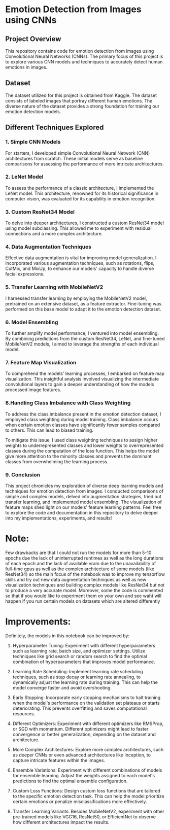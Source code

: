 # Emotion Detection from Images using CNNs

## Project Overview

This repository contains code for emotion detection from images using Convolutional Neural Networks (CNNs). The primary focus of this project is to explore various CNN models and techniques to accurately detect human emotions in images.

## Dataset

The dataset utilized for this project is obtained from Kaggle. The dataset consists of labeled images that portray different human emotions. The diverse nature of the dataset provides a strong foundation for training our emotion detection models.

## Different Techniques Explored

### 1. Simple CNN Models

For starters, I developed simple Convolutional Neural Network (CNN) architectures from scratch. These initial models serve as baseline comparisons for assessing the performance of more intricate architectures.

### 2. LeNet Model

To assess the performance of a classic architecture, I implemented the LeNet model. This architecture, renowned for its historical significance in computer vision, was evaluated for its capability in emotion recognition.

### 3. Custom ResNet34 Model

To delve into deeper architectures, I constructed a custom ResNet34 model using model subclassing. This allowed me to experiment with residual connections and a more complex architecture.

### 4. Data Augmentation Techniques

Effective data augmentation is vital for improving model generalization. I incorporated various augmentation techniques, such as rotations, flips, CutMix, and MixUp, to enhance our models' capacity to handle diverse facial expressions.

### 5. Transfer Learning with MobileNetV2

I harnessed transfer learning by employing the MobileNetV2 model, pretrained on an extensive dataset, as a feature extractor. Fine-tuning was performed on this base model to adapt it to the emotion detection dataset.

### 6. Model Ensembling

To further amplify model performance, I ventured into model ensembling. By combining predictions from the custom ResNet34, LeNet, and fine-tuned MobileNetV2 models, I aimed to leverage the strengths of each individual model.

### 7. Feature Map Visualization

To comprehend the models' learning processes, I embarked on feature map visualization. This insightful analysis involved visualizing the intermediate convolutional layers to gain a deeper understanding of how the models processed image features.

### 8.Handling Class Imbalance with Class Weighting

To address the class imbalance present in the emotion detection dataset, I employed class weighting during model training. Class imbalance occurs when certain emotion classes have significantly fewer samples compared to others. This can lead to biased training.

To mitigate this issue, I used class weighting techniques to assign higher weights to underrepresented classes and lower weights to overrepresented classes during the computation of the loss function. This helps the model give more attention to the minority classes and prevents the dominant classes from overwhelming the learning process.

### 9. Conclusion

This project chronicles my exploration of diverse deep learning models and techniques for emotion detection from images. I conducted comparisons of simple and complex models, delved into augmentation strategies, tried out transfer learning, and implemented model ensembling. The visualization of feature maps shed light on our models' feature learning patterns.
Feel free to explore the code and documentation in this repository to delve deeper into my implementations, experiments, and results!

# Note:
Few drawbacks are that I could not run the models for more than 5-10 epochs due the lack of uninterrupted runtimes as well as the long durations of each epoch and the lack of available vram due to the unavailability of full-time gpus as well as the complex architecture of some models (like ResNet34) so the main focus of the notebook was to improve my tensorflow skills and try out new data augmentation techniques as well as new visualization techniques and building complex models like ResNet34 but not to produce a very accurate model. Moreover, some the code is commented so that if you would like to experiment them on your own and see waht will happen if you run certain models on datasets which are altered differently

# Improvements:
Definitely, the models in this notebook can be improved by:
1. Hyperparameter Tuning: Experiment with different hyperparameters such as learning rate, batch size, and optimizer settings. Utilize techniques like grid search or random search to find the optimal combination of hyperparameters that improves model performance.

2. Learning Rate Scheduling: Implement learning rate scheduling techniques, such as step decay or learning rate annealing, to dynamically adjust the learning rate during training. This can help the model converge faster and avoid overshooting.

3. Early Stopping: Incorporate early stopping mechanisms to halt training when the model's performance on the validation set plateaus or starts deteriorating. This prevents overfitting and saves computational resources.

4. Different Optimizers: Experiment with different optimizers like RMSProp, or SGD with momentum. Different optimizers might lead to faster convergence or better generalization, depending on the dataset and architecture.

5. More Complex Architectures: Explore more complex architectures, such as deeper CNNs or even advanced architectures like Inception, to capture intricate features within the images.

6. Ensemble Variations: Experiment with different combinations of models for ensemble learning. Adjust the weights assigned to each model's predictions to find the optimal ensemble configuration.

7. Custom Loss Functions: Design custom loss functions that are tailored to the specific emotion detection task. This can help the model prioritize certain emotions or penalize misclassifications more effectively.

8. Transfer Learning Variants: Besides MobileNetV2, experiment with other pre-trained models like VGG16, ResNet50, or EfficientNet to observe how different architectures impact the results.
